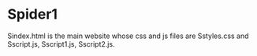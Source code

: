 # Spider1
Sindex.html is the main website whose css and js files are Sstyles.css and Sscript.js, Sscript1.js, Sscript2.js.
